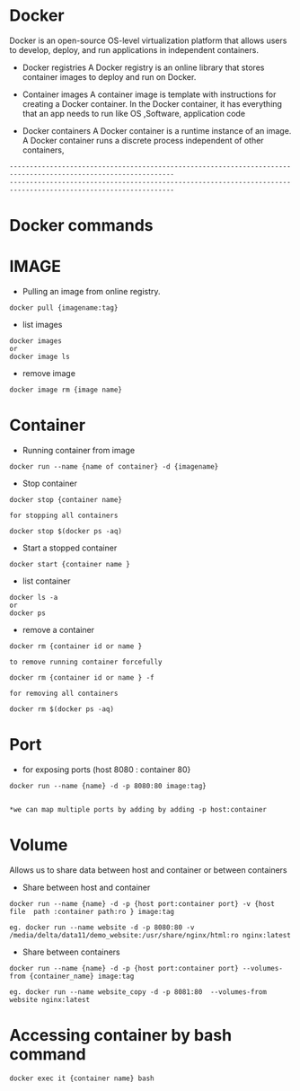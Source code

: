 # Docker 

Docker is an open-source OS-level virtualization platform that allows users to develop, deploy, and run
applications in independent containers.

- Docker registries
A Docker registry is an online library that stores container images to deploy and run on Docker. 

- Container images
A container image is  template with instructions for creating a Docker container. In the Docker
container, it has everything that an app needs to run like OS ,Software, application code

- Docker containers
A Docker container is a runtime instance of an image. A Docker container runs a discrete
process independent of other containers,
```
---------------------------------------------------------------------------------------------------------------
---------------------------------------------------------------------------------------------------------------
```

# Docker commands

# IMAGE
- Pulling an image from online registry.
```
docker pull {imagename:tag}

```
- list images
```
docker images 
or 
docker image ls
```
- remove image
```
docker image rm {image name}
```
 
# Container
- Running container from image 

```
docker run --name {name of container} -d {imagename}
```
- Stop container 
```
docker stop {container name}

for stopping all containers

docker stop $(docker ps -aq)
```

- Start a stopped container 
```
docker start {container name }
```

- list container 
```
docker ls -a
or
docker ps
```

- remove a container 
```
docker rm {container id or name }

to remove running container forcefully

docker rm {container id or name } -f 

for removing all containers

docker rm $(docker ps -aq)
```

# Port
- for exposing ports (host 8080 : container 80}

```
docker run --name {name} -d -p 8080:80 image:tag}


*we can map multiple ports by adding by adding -p host:container 
```
# Volume
Allows us to share data between host and container or between containers
- Share between host and container 

```
docker run --name {name} -d -p {host port:container port} -v {host file  path :container path:ro } image:tag

eg. docker run --name website -d -p 8080:80 -v /media/delta/data11/demo_website:/usr/share/nginx/html:ro nginx:latest
```
- Share between containers 
```
docker run --name {name} -d -p {host port:container port} --volumes-from {container_name} image:tag

eg. docker run --name website_copy -d -p 8081:80  --volumes-from website nginx:latest
```

# Accessing container by bash command

```
docker exec it {container name} bash
```










